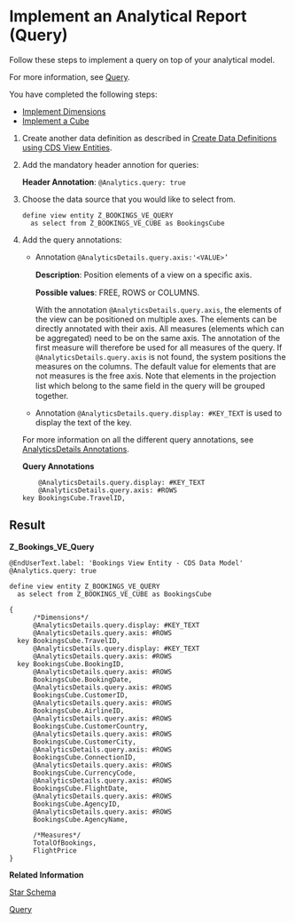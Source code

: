 <!-- loioa208568685a2448abd4b9081e80c8f00 -->

# Implement an Analytical Report \(Query\)

Follow these steps to implement a query on top of your analytical model.

For more information, see [Query](query-d3f8dc9.md).

You have completed the following steps:

-   [Implement Dimensions](implement-dimensions-6a54549.md)
-   [Implement a Cube](implement-a-cube-4e4b646.md)

1.  Create another data definition as described in [Create Data Definitions using CDS View Entities](create-data-definitions-using-cds-view-entities-c5f4dc1.md).
2.  Add the mandatory header annotion for queries:

    **Header Annotation**: `@Analytics.query: true`

3.  Choose the data source that you would like to select from.

    ```lang-abap
    define view entity Z_BOOKINGS_VE_QUERY
      as select from Z_BOOKINGS_VE_CUBE as BookingsCube
    ```

4.  Add the query annotations:

    -   Annotation `@AnalyticsDetails.query.axis:'<VALUE>’` 

        **Description**: Position elements of a view on a speciﬁc axis.

        **Possible values**: FREE, ROWS or COLUMNS.

        With the annotation `@AnalyticsDetails.query.axis`, the elements of the view can be positioned on multiple axes. The elements can be directly annotated with their axis. All measures \(elements which can be aggregated\) need to be on the same axis. The annotation of the first measure will therefore be used for all measures of the query. If `@AnalyticsDetails.query.axis` is not found, the system positions the measures on the columns. The default value for elements that are not measures is the free axis. Note that elements in the projection list which belong to the same ﬁeld in the query will be grouped together.

    -   Annotation `@AnalyticsDetails.query.display: #KEY_TEXT` is used to display the text of the key.


    For more information on all the different query annotations, see [AnalyticsDetails Annotations](https://help.sap.com/viewer/923180ddb98240829d935862025004d6/Cloud/en-US/362d98c100ed4497aead426b72a64e16.html).

     **Query Annotations**

    ```lang-abap
        @AnalyticsDetails.query.display: #KEY_TEXT
        @AnalyticsDetails.query.axis: #ROWS
    key BookingsCube.TravelID,
    ```




<a name="loioa208568685a2448abd4b9081e80c8f00__section_vns_vfc_q4b"/>

## Result

**Z\_Bookings\_VE\_Query**

```lang-abap
@EndUserText.label: 'Bookings View Entity - CDS Data Model'
@Analytics.query: true
 
define view entity Z_BOOKINGS_VE_QUERY
  as select from Z_BOOKINGS_VE_CUBE as BookingsCube
 
{
      /*Dimensions*/    
      @AnalyticsDetails.query.display: #KEY_TEXT
      @AnalyticsDetails.query.axis: #ROWS
  key BookingsCube.TravelID,
      @AnalyticsDetails.query.display: #KEY_TEXT
      @AnalyticsDetails.query.axis: #ROWS
  key BookingsCube.BookingID,
      @AnalyticsDetails.query.axis: #ROWS
      BookingsCube.BookingDate,
      @AnalyticsDetails.query.axis: #ROWS
      BookingsCube.CustomerID,
      @AnalyticsDetails.query.axis: #ROWS
      BookingsCube.AirlineID,
      @AnalyticsDetails.query.axis: #ROWS
      BookingsCube.CustomerCountry,
      @AnalyticsDetails.query.axis: #ROWS
      BookingsCube.CustomerCity,
      @AnalyticsDetails.query.axis: #ROWS
      BookingsCube.ConnectionID,
      @AnalyticsDetails.query.axis: #ROWS
      BookingsCube.CurrencyCode,
      @AnalyticsDetails.query.axis: #ROWS
      BookingsCube.FlightDate,
      @AnalyticsDetails.query.axis: #ROWS
      BookingsCube.AgencyID,
      @AnalyticsDetails.query.axis: #ROWS
      BookingsCube.AgencyName,
 
      /*Measures*/
      TotalOfBookings,
      FlightPrice   
}
```

**Related Information**  


[Star Schema](star-schema-483cc06.md "The structure of the analytical model resembles a star (see graphic below): The cube or fact view at its center is surrounded by and connected to various dimension views. That's why it is also referred to as a star schema.")

[Query](query-d3f8dc9.md "")


